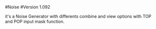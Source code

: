 #Noise
#Version 1.092

it's a Noise Generator with differents combine and view options with TOP and POP input mask function.